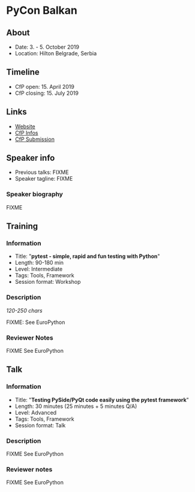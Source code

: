 # PyCon Balkan

## About

- Date: 3. - 5. October 2019
- Location: Hilton Belgrade, Serbia

## Timeline

- CfP open: 15. April 2019
- CfP closing: 15. July 2019

## Links

- [Website](https://pyconbalkan.com/)
- [CfP Infos](https://pyconbalkan.com/cfp)
- [CfP Submission](https://sessionize.com/pycon-balkan-2019/)

## Speaker info

- Previous talks: FIXME
- Speaker tagline: FIXME

### Speaker biography

FIXME

## Training
### Information

- Title: "**pytest - simple, rapid and fun testing with Python**"
- Length: 90-180 min
- Level: Intermediate
- Tags: Tools, Framework
- Session format: Workshop

### Description

*120-250 chars*

FIXME: See EuroPython

### Reviewer Notes

FIXME See EuroPython

## Talk
### Information

- Title: "**Testing PySide/PyQt code easily using the pytest framework**"
- Length: 30 minutes (25 minutes + 5 minutes Q/A)
- Level: Advanced
- Tags: Tools, Framework
- Session format: Talk

### Description

FIXME See EuroPython

### Reviewer notes

FIXME See EuroPython
